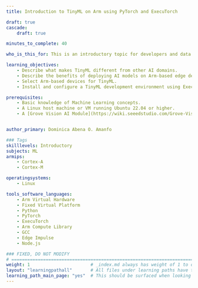 ```yaml
---
title: Introduction to TinyML on Arm using PyTorch and ExecuTorch

draft: true
cascade:
    draft: true

minutes_to_complete: 40

who_is_this_for: This is an introductory topic for developers and data scientists who are new to Tiny Machine Learning (TinyML) and interested in exploring its potential using PyTorch and ExecuTorch.

learning_objectives:
    - Describe what makes TinyML different from other AI domains.
    - Describe the benefits of deploying AI models on Arm-based edge devices.
    - Select Arm-based devices for TinyML.
    - Install and configure a TinyML development environment using ExecuTorch and the Corstone-320 FVP.

prerequisites:
    - Basic knowledge of Machine Learning concepts.
    - A Linux host machine or VM running Ubuntu 22.04 or higher.
    - A [Grove Vision AI Module](https://wiki.seeedstudio.com/Grove-Vision-AI-Module/) or an Arm license to run the Corstone-300 Fixed Virtual Platform (FVP).


author_primary: Dominica Abena O. Amanfo

### Tags
skilllevels: Introductory
subjects: ML
armips:
    - Cortex-A
    - Cortex-M

operatingsystems:
    - Linux

tools_software_languages:
    - Arm Virtual Hardware
    - Fixed Virtual Platform
    - Python
    - PyTorch
    - ExecuTorch
    - Arm Compute Library
    - GCC
    - Edge Impulse
    - Node.js

### FIXED, DO NOT MODIFY
# ================================================================================
weight: 1                       # _index.md always has weight of 1 to order correctly
layout: "learningpathall"       # All files under learning paths have this same wrapper
learning_path_main_page: "yes"  # This should be surfaced when looking for related content. Only set for _index.md of learning path content.
---
```


